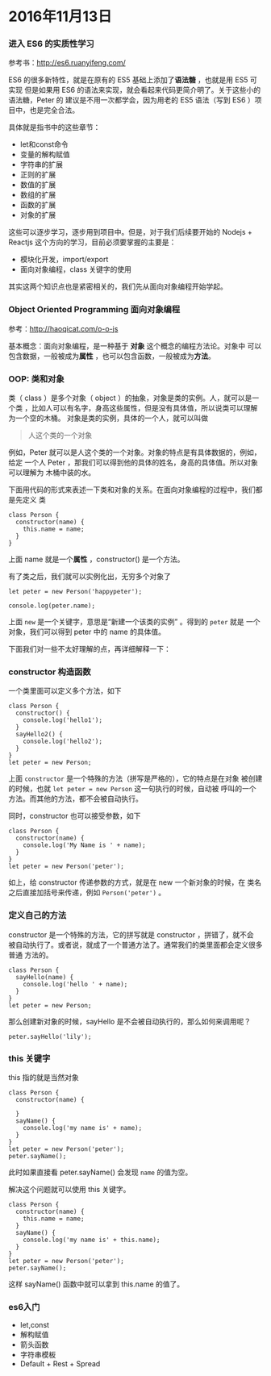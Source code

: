 # 2016年11月13日

### 进入 ES6 的实质性学习

参考书：http://es6.ruanyifeng.com/

ES6 的很多新特性，就是在原有的 ES5 基础上添加了**语法糖** ，也就是用 ES5 可实现
但是如果用 ES6 的语法来实现，就会看起来代码更简介明了。关于这些小的语法糖，Peter 的
建议是不用一次都学会，因为用老的 ES5 语法（写到 ES6 ）项目中，也是完全合法。

具体就是指书中的这些章节：

- let和const命令
- 变量的解构赋值
- 字符串的扩展
- 正则的扩展
- 数值的扩展
- 数组的扩展
- 函数的扩展
- 对象的扩展

这些可以逐步学习，逐步用到项目中。但是，对于我们后续要开始的 Nodejs + Reactjs
这个方向的学习，目前必须要掌握的主要是：

- 模块化开发，import/export
- 面向对象编程，class 关键字的使用

其实这两个知识点也是紧密相关的，我们先从面向对象编程开始学起。

### Object Oriented Programming 面向对象编程

参考：http://haoqicat.com/o-o-js

基本概念：面向对象编程，是一种基于 **对象** 这个概念的编程方法论。对象中
可以包含数据，一般被成为**属性** ，也可以包含函数，一般被成为**方法**。



### OOP: 类和对象

类（ class ）是多个对象（ object ）的抽象，对象是类的实例。人，就可以是一个类
，比如人可以有名字，身高这些属性，但是没有具体值，所以说类可以理解为一个空的木桶。
对象是类的实例，具体的一个人，就可以叫做

>人这个类的一个对象

例如，Peter 就可以是人这个类的一个对象。对象的特点是有具体数据的，例如，给定
一个人 Peter ，那我们可以得到他的具体的姓名，身高的具体值。所以对象可以理解为
木桶中装的水。


下面用代码的形式来表述一下类和对象的关系。在面向对象编程的过程中，我们都是先定义
类

```
class Person {
  constructor(name) {
    this.name = name;
  }
}
```

上面 name 就是一个**属性** ，constructor() 是一个方法。


有了类之后，我们就可以实例化出，无穷多个对象了

```
let peter = new Person('happypeter');

console.log(peter.name);
```

上面 `new` 是一个关键字，意思是“新建一个该类的实例” 。得到的 `peter` 就是
一个对象，我们可以得到 peter 中的 name 的具体值。

下面我们对一些不太好理解的点，再详细解释一下：

### constructor 构造函数

一个类里面可以定义多个方法，如下

```
class Person {
  constructor() {
    console.log('hello1');
  }
  sayHello2() {
    console.log('hello2');
  }
}
let peter = new Person;
```

上面 `constructor` 是一个特殊的方法（拼写是严格的），它的特点是在对象
被创建的时候，也就 `let peter = new Person` 这一句执行的时候，自动被
呼叫的一个方法。而其他的方法，都不会被自动执行。

同时，constructor 也可以接受参数，如下

```
class Person {
  constructor(name) {
    console.log('My Name is ' + name);
  }
}
let peter = new Person('peter');
```

如上，给 constructor 传递参数的方式，就是在 new 一个新对象的时候，在
类名之后直接加括号来传递，例如 `Person('peter')` 。

### 定义自己的方法

constructor 是一个特殊的方法，它的拼写就是 constructor ，拼错了，就不会
被自动执行了。或者说，就成了一个普通方法了。通常我们的类里面都会定义很多普通
方法的。

```
class Person {
  sayHello(name) {
    console.log('hello ' + name);
  }
}
let peter = new Person;
```

那么创建新对象的时候，sayHello 是不会被自动执行的，那么如何来调用呢？

```
peter.sayHello('lily');
```

### this 关键字

this 指的就是当然对象

```
class Person {
  constructor(name) {

  }
  sayName() {
    console.log('my name is' + name);
  }
}
let peter = new Person('peter');
peter.sayName();
```

此时如果直接看 peter.sayName() 会发现 `name` 的值为空。

解决这个问题就可以使用 this 关键字。



```
class Person {
  constructor(name) {
    this.name = name;
  }
  sayName() {
    console.log('my name is' + this.name);
  }
}
let peter = new Person('peter');
peter.sayName();
```

这样 sayName() 函数中就可以拿到 this.name 的值了。

### es6入门

- let,const
- 解构赋值
- 箭头函数
- 字符串模板
- Default + Rest + Spread
